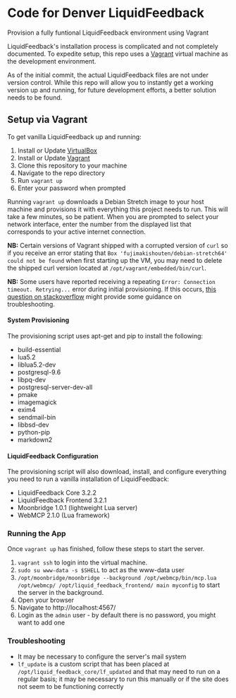 # Code for Denver LiquidFeedback

Provision a fully funtional LiquidFeedback environment using Vagrant

LiquidFeedback's installation process is complicated and not completely documented. To expedite setup, this repo uses a [Vagrant](https://www.vagrantup.com/) virtual machine as the development environment.

As of the initial commit, the actual LiquidFeedback files are not under version control. While this repo will allow you to instantly get a working version up and running, for future development efforts, a better solution needs to be found.

## Setup via Vagrant

To get vanilla LiquidFeedback up and running:

1. Install or Update [VirtualBox](https://www.virtualbox.org)
2. Install or Update [Vagrant](https://www.vagrantup.com)
3. Clone this repository to your machine
4. Navigate to the repo directory
5. Run `vagrant up`
6. Enter your password when prompted

Running `vagrant up` downloads a Debian Stretch image to your host machine and provisions it with everything this project needs to run. This will take a few minutes, so be patient. When you are prompted to select your network interface, enter the number from the displayed list that corresponds to your active internet connection.

**NB:** Certain versions of Vagrant shipped with a corrupted version of `curl` so if you receive an error stating that `Box 'fujimakishouten/debian-stretch64' could not be found` when first starting up the VM, you may need to delete the shipped curl version located at `/opt/vagrant/embedded/bin/curl`.

**NB:** Some users have reported receiving a repeating `Error: Connection timeout. Retrying...` error during initial provisioning. If this occurs, [this question on stackoverflow](http://stackoverflow.com/questions/22575261/vagrant-stuck-connection-timeout-retrying) might provide some guidance on troubleshooting.

#### System Provisioning

The provisioning script uses apt-get and pip to install the following:

* build-essential
* lua5.2
* liblua5.2-dev
* postgresql-9.6
* libpq-dev
* postgresql-server-dev-all
* pmake
* imagemagick
* exim4
* sendmail-bin
* libbsd-dev
* python-pip
* markdown2

#### LiquidFeedback Configuration

The provisioning script will also download, install, and configure everything you need to run a vanilla installation of LiquidFeedback:

* LiquidFeedback Core 3.2.2
* LiquidFeedback Frontend 3.2.1
* Moonbridge 1.0.1 (lightweight Lua server)
* WebMCP 2.1.0 (Lua framework)

### Running the App

Once `vagrant up` has finished, follow these steps to start the server.

1. `vagrant ssh` to login into the virtual machine.
2. `sudo su www-data -s $SHELL` to act as the www-data user
3. `/opt/moonbridge/moonbridge --background /opt/webmcp/bin/mcp.lua /opt/webmcp/ /opt/liquid_feedback_frontend/ main myconfig` to start the server in the background.
4. Open your browser
5. Navigate to http://localhost:4567/
6. Login as the `admin` user - by default there is no password, you might want to add one

### Troubleshooting

* It may be necessary to configure the server's mail system
* `lf_update` is a custom script that has been placed at `/opt/liquid_feedback_core/lf_updated` and that may need to run on a regular basis; it may be necessary to run this manually or if the site does not seem to be functioning correctly